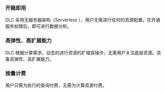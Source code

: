 ### 开箱即用

DLC 采用无服务器架构（Serverless ），用户无需进行任何的资源配置。在开通服务权限后，即可进行数据分析。

### 高弹性、高扩展能力

DLC 根据计算需求，动态的进行资源的扩缩容操作，无需用户关注底层资源。具备高弹性、高扩展能力。

### 按量计费

用户只需为执行的查询付费，无需为计算资源付费。
